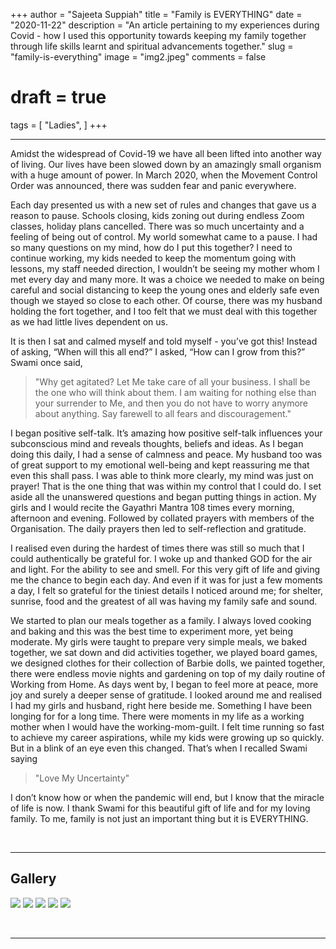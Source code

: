 +++
author = "Sajeeta Suppiah"
title = "Family is EVERYTHING"
date = "2020-11-22"
description = "An article pertaining to my experiences during Covid - how I used this opportunity towards keeping my family together through life skills learnt and spiritual advancements together."
slug = "family-is-everything"
image = "img2.jpeg"
comments = false
# draft = true
tags = [
    "Ladies",
]
+++

---

Amidst the widespread of Covid-19 we have all been lifted into another way of living. Our lives have been slowed down by an amazingly small organism with a huge amount of power. In March 2020, when the Movement Control Order was announced, there was sudden fear and panic everywhere.

Each day presented us with a new set of rules and changes that gave us a reason to pause. Schools closing, kids zoning out during endless Zoom classes, holiday plans cancelled. There was so much uncertainty and a feeling of being out of control. My world somewhat came to a pause. I had so many questions on my mind, how do I put this together? I need to continue working, my kids needed to keep the momentum going with lessons, my staff needed direction, I wouldn’t be seeing my mother whom I met every day and many more. It was a choice we needed to make on being careful and social distancing to keep the young ones and elderly safe even though we stayed so close to each other. Of course, there was my husband holding the fort together, and I too felt that we must deal with this together as we had little lives dependent on us. 

It is then I sat and calmed myself and told myself - you’ve got this! Instead of asking, “When will this all end?” I asked, “How can I grow from this?” Swami once said,

> "Why get agitated? Let Me take care of all your business. I shall be the one who will think about them. I am waiting for nothing else than your surrender to Me, and then you do not have to worry anymore about anything. Say farewell to all fears and discouragement."

I began positive self-talk. It’s amazing how positive self-talk influences your subconscious mind and reveals thoughts, beliefs and ideas. As I began doing this daily, I had a sense of calmness and peace. My husband too was of great support to my emotional well-being and kept reassuring me that even this shall pass. I was able to think more clearly, my mind was just on prayer! That is the one thing that was within my control that I could do. I set aside all the unanswered questions and began putting things in action. My girls and I would recite the Gayathri Mantra 108 times every morning, afternoon and evening. Followed by collated prayers with members of the Organisation. The daily prayers then led to self-reflection and gratitude.

I realised even during the hardest of times there was still so much that I could authentically be grateful for. I woke up and thanked GOD for the air and light. For the ability to see and smell. For this very gift of life and giving me the chance to begin each day. And even if it was for just a few moments a day, I felt so grateful for the tiniest details I noticed around me; for shelter, sunrise, food and the greatest of all was having my family safe and sound.

We started to plan our meals together as a family. I always loved cooking and baking and this was the best time to experiment more, yet being moderate. My girls were taught to prepare very simple meals, we baked together, we sat down and did activities together, we played board games, we designed clothes for their collection of Barbie dolls, we painted together, there were endless movie nights and gardening on top of my daily routine of Working from Home. As days went by, I began to feel more at peace, more joy and surely a deeper sense of gratitude. I looked around me and realised I had my girls and husband, right here beside me. Something I have been longing for for a long time. There were moments in my life as a working mother when I would have the working-mom-guilt. I felt time running so fast to achieve my career aspirations, while my kids were growing up so quickly. But in a blink of an eye even this changed. That’s when I recalled Swami saying

> "Love My Uncertainty"

I don’t know how or when the pandemic will end, but I know that the miracle of life is now. I thank Swami for this beautiful gift of life and for my loving family. To me, family is not just an important thing but it is EVERYTHING. 

<br>

---

## Gallery

![](img1.jpeg) ![](img2.jpeg) ![](img4.jpeg) ![](img5.jpeg) ![](img6.jpeg)

<br>

---